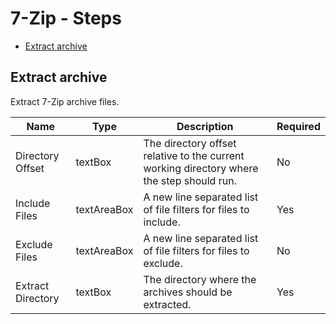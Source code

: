 # 7-Zip - Steps

- [Extract archive](#extract-archive)

## Extract archive

Extract 7-Zip archive files.

| Name               | Type         | Description                                                                               | Required |
|--------------------|--------------|-------------------------------------------------------------------------------------------|----------|
| Directory Offset   | textBox      | The directory offset relative to the current working directory where the step should run. | No       |
| Include Files      | textAreaBox  | A new line separated list of file filters for files to include.                           | Yes      |
| Exclude Files      | textAreaBox  | A new line separated list of file filters for files to exclude.                           | No       |
| Extract Directory  | textBox      | The directory where the archives should be extracted.                                     | Yes      |
